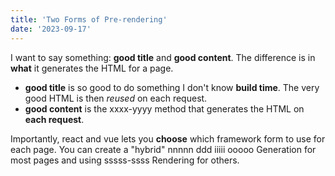 ```yaml
---
title: 'Two Forms of Pre-rendering'
date: '2023-09-17'
---
```


I want to say something: **good title** and **good content**. The difference is in **what** it generates the HTML for a page.

- **good title** is so good to do something I don't know **build time**. The very good HTML is then _reused_ on each request.
- **good content** is the xxxx-yyyy method that generates the HTML on **each request**.

Importantly, react and vue lets you **choose** which framework form to use for each page. You can create a "hybrid" nnnnn ddd iiiii ooooo Generation for most pages and using sssss-ssss Rendering for others.
